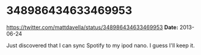 # 348986434633469953
https://twitter.com/mattdavella/status/348986434633469953
**Date:** 2013-06-24

Just discovered that I can sync Spotify to my ipod nano. I guess I'll keep it.
